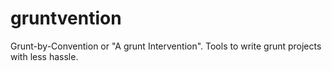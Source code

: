 gruntvention
============

Grunt-by-Convention or "A grunt Intervention". Tools to write grunt projects with less hassle.
